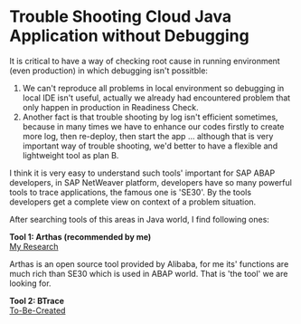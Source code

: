 # Trouble Shooting Cloud Java Application without Debugging

It is critical to have a way of checking root cause in running environment (even production) in which debugging isn't possitble: 
1. We can't reproduce all problems in local environment so debugging in local IDE isn't useful, actually we already had encountered problem that only happen in production in Readiness Check. 
2. Another fact is that trouble shooting by log isn't efficient sometimes, because in many times we have to enhance our codes firstly to create more log, then re-deploy, then start the app ... although that is very important way of trouble shooting, we'd better to have a flexible and lightweight tool as plan B.  

I think it is very easy to understand such tools' important for SAP ABAP developers, in SAP NetWeaver platform, developers have so many powerful tools to trace applications, the famous one is 'SE30'. By the tools developers get a complete view on context of a problem situation. 

After searching tools of this areas in Java world, I find following ones:

**Tool 1: Arthas (recommended by me)**  
[My Research](Arthas.md)

Arthas is an open source tool provided by Alibaba, for me its' functions are much rich than SE30 which is used in ABAP world. That is 'the tool' we are looking for.

**Tool 2: BTrace**  
[To-Be-Created](README.md)